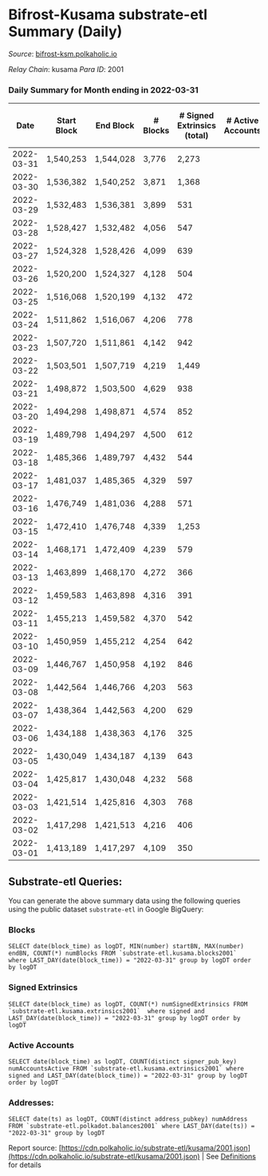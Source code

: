 # Bifrost-Kusama substrate-etl Summary (Daily)

_Source_: [bifrost-ksm.polkaholic.io](https://bifrost-ksm.polkaholic.io)

*Relay Chain*: kusama
*Para ID*: 2001



### Daily Summary for Month ending in 2022-03-31


| Date | Start Block | End Block | # Blocks | # Signed Extrinsics (total) | # Active Accounts | # Passive | # New | # Addresses with Balances | # Events | # Transfers | # XCM Transfers In | # XCM Transfers Out |
| ---- | ----------- | --------- | -------- | --------------------------- | ----------------- | --------- | ----- | ------------------------- | -------- | ----------- | ------------------ | ------------------- |
| 2022-03-31 | 1,540,253 | 1,544,028 | 3,776  | 2,273 |  |  |  | 98,241 | 32,409 | 6,333 ($6,290,515.99) | 197 ($343,197.41) | 128 ($258,362.82) |
| 2022-03-30 | 1,536,382 | 1,540,252 | 3,871  | 1,368 |  |  |  |  | 23,037 | 3,969 ($1,421,208.66) | 172 ($265,449.18) | 106 ($131,761.65) |
| 2022-03-29 | 1,532,483 | 1,536,381 | 3,899  | 531 |  |  |  | 98,117 | 17,127 | 3,282 ($264,838.28) | 40 ($122,129.38) | 39 ($64,023.62) |
| 2022-03-28 | 1,528,427 | 1,532,482 | 4,056  | 547 |  |  |  | 98,096 | 16,657 | 2,870 ($227,675.30) | 37 ($39,797.58) | 32 ($19,216.17) |
| 2022-03-27 | 1,524,328 | 1,528,426 | 4,099  | 639 |  |  |  | 98,087 | 18,239 | 3,247 ($172,693.39) | 52 ($62,712.36) | 24 ($39,160.97) |
| 2022-03-26 | 1,520,200 | 1,524,327 | 4,128  | 504 |  |  |  | 98,063 | 16,941 | 2,906 ($159,972.30) | 45 ($84,582.08) | 25 ($19,697.68) |
| 2022-03-25 | 1,516,068 | 1,520,199 | 4,132  | 472 |  |  |  | 98,046 | 16,184 | 2,737 ($257,074.81) | 34 ($59,999.42) | 27 ($16,264.71) |
| 2022-03-24 | 1,511,862 | 1,516,067 | 4,206  | 778 |  |  |  | 98,031 | 18,514 | 2,880 ($314,816.46) | 53 ($46,957.70) | 28 ($27,302.95) |
| 2022-03-23 | 1,507,720 | 1,511,861 | 4,142  | 942 |  |  |  | 98,018 | 18,365 | 2,522 ($717,854.25) | 74 ($60,321.84) | 39 ($42,637.63) |
| 2022-03-22 | 1,503,501 | 1,507,719 | 4,219  | 1,449 |  |  |  | 97,982 | 18,922 | 1,310 ($338,187.22) | 90 ($151,467.81) | 35 ($63,597.49) |
| 2022-03-21 | 1,498,872 | 1,503,500 | 4,629  | 938 |  |  |  | 97,948 | 16,893 | 1,088 ($395,414.70) | 89 ($171,602.48) | 40 ($99,230.34) |
| 2022-03-20 | 1,494,298 | 1,498,871 | 4,574  | 852 |  |  |  | 97,912 | 16,262 | 1,047 ($274,957.27) | 105 ($138,819.31) | 51 ($60,965.36) |
| 2022-03-19 | 1,489,798 | 1,494,297 | 4,500  | 612 |  |  |  | 97,889 | 13,991 | 872 ($283,170.34) | 99 ($128,870.07) | 21 ($14,485.02) |
| 2022-03-18 | 1,485,366 | 1,489,797 | 4,432  | 544 |  |  |  | 97,870 | 13,144 | 750 ($215,669.75) | 33 ($38,046.41) | 29 ($75,096.12) |
| 2022-03-17 | 1,481,037 | 1,485,365 | 4,329  | 597 |  |  |  | 97,856 | 13,569 | 749 ($84,350.89) | 46 ($27,459.73) | 17 ($22,299.16) |
| 2022-03-16 | 1,476,749 | 1,481,036 | 4,288  | 571 |  |  |  |  | 12,878 | 750 ($70,896.21) | 28 ($20,867.06) | 35 ($17,509.69) |
| 2022-03-15 | 1,472,410 | 1,476,748 | 4,339  | 1,253 |  |  |  | 97,820 | 29,849 | 3,978 ($240,967.83) | 45 ($90,759.24) | 41 ($43,561.78) |
| 2022-03-14 | 1,468,171 | 1,472,409 | 4,239  | 579 |  |  |  | 95,397 | 13,147 | 920 ($289,925.06) | 41 ($35,525.36) | 50 ($50,994.88) |
| 2022-03-13 | 1,463,899 | 1,468,170 | 4,272  | 366 |  |  |  | 95,391 | 11,559 | 642 ($135,698.49) | 23 ($19,024.95) | 31 ($65,188.83) |
| 2022-03-12 | 1,459,583 | 1,463,898 | 4,316  | 391 |  |  |  | 95,387 | 11,843 | 668 ($99,966.29) | 24 ($28,088.21) | 17 ($9,592.28) |
| 2022-03-11 | 1,455,213 | 1,459,582 | 4,370  | 542 |  |  |  | 95,379 | 13,060 | 856 ($342,474.67) | 33 ($17,176.93) | 43 ($29,433.38) |
| 2022-03-10 | 1,450,959 | 1,455,212 | 4,254  | 642 |  |  |  | 95,370 | 13,781 | 1,107 ($335,640.96) | 53 ($205,510.44) | 46 ($31,975.54) |
| 2022-03-09 | 1,446,767 | 1,450,958 | 4,192  | 846 |  |  |  | 95,364 | 15,293 | 1,389 ($381,641.46) | 80 ($70,024.79) | 40 ($51,164.75) |
| 2022-03-08 | 1,442,564 | 1,446,766 | 4,203  | 563 |  |  |  | 95,352 | 12,805 | 869 ($220,171.36) | 32 ($137,448.85) | 43 ($57,858.69) |
| 2022-03-07 | 1,438,364 | 1,442,563 | 4,200  | 629 |  |  |  | 95,346 | 14,592 | 1,330 ($93,974.76) | 43 ($23,031.49) | 24 ($18,367.56) |
| 2022-03-06 | 1,434,188 | 1,438,363 | 4,176  | 325 |  |  |  | 95,335 | 10,970 | 521 ($54,733.09) | 23 ($10,883.62) | 11 ($8,645.87) |
| 2022-03-05 | 1,430,049 | 1,434,187 | 4,139  | 643 |  |  |  | 95,329 | 13,314 | 990 ($109,482.24) | 54 ($47,587.58) | 21 ($17,381.98) |
| 2022-03-04 | 1,425,817 | 1,430,048 | 4,232  | 568 |  |  |  | 95,326 | 12,996 | 881 ($143,219.53) | 48 ($30,589.35) | 26 ($22,177.04) |
| 2022-03-03 | 1,421,514 | 1,425,816 | 4,303  | 768 |  |  |  | 95,316 | 14,764 | 1,135 ($326,903.33) | 61 ($35,959.35) | 38 ($23,790.58) |
| 2022-03-02 | 1,417,298 | 1,421,513 | 4,216  | 406 |  |  |  | 95,299 | 11,793 | 627 ($179,381.09) | 52 ($42,999.97) | 37 ($32,232.11) |
| 2022-03-01 | 1,413,189 | 1,417,297 | 4,109  | 350 |  |  |  | 95,291 | 10,921 | 499 ($56,285.22) | 31 ($23,018.63) | 24 ($22,983.06) |

## Substrate-etl Queries:
You can generate the above summary data using the following queries using the public dataset `substrate-etl` in Google BigQuery:


### Blocks
```
SELECT date(block_time) as logDT, MIN(number) startBN, MAX(number) endBN, COUNT(*) numBlocks FROM `substrate-etl.kusama.blocks2001`  where LAST_DAY(date(block_time)) = "2022-03-31" group by logDT order by logDT
```


### Signed Extrinsics
```
SELECT date(block_time) as logDT, COUNT(*) numSignedExtrinsics FROM `substrate-etl.kusama.extrinsics2001`  where signed and LAST_DAY(date(block_time)) = "2022-03-31" group by logDT order by logDT
```


### Active Accounts
```
SELECT date(block_time) as logDT, COUNT(distinct signer_pub_key) numAccountsActive FROM `substrate-etl.kusama.extrinsics2001` where signed and LAST_DAY(date(block_time)) = "2022-03-31" group by logDT order by logDT
```


### Addresses:
```
SELECT date(ts) as logDT, COUNT(distinct address_pubkey) numAddress FROM `substrate-etl.polkadot.balances2001` where LAST_DAY(date(ts)) = "2022-03-31" group by logDT
```



Report source: [https://cdn.polkaholic.io/substrate-etl/kusama/2001.json](https://cdn.polkaholic.io/substrate-etl/kusama/2001.json) | See [Definitions](/DEFINITIONS.md) for details
